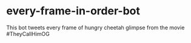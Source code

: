 # every-frame-in-order-bot
This bot tweets every frame of hungry cheetah glimpse from the movie #TheyCallHimOG
